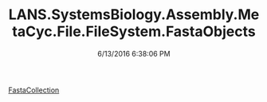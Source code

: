 ﻿---
title: LANS.SystemsBiology.Assembly.MetaCyc.File.FileSystem.FastaObjects
date: 6/13/2016 6:38:06 PM
---

[FastaCollection](T-LANS.SystemsBiology.Assembly.MetaCyc.File.FileSystem.FastaObjects.FastaCollection.html)
